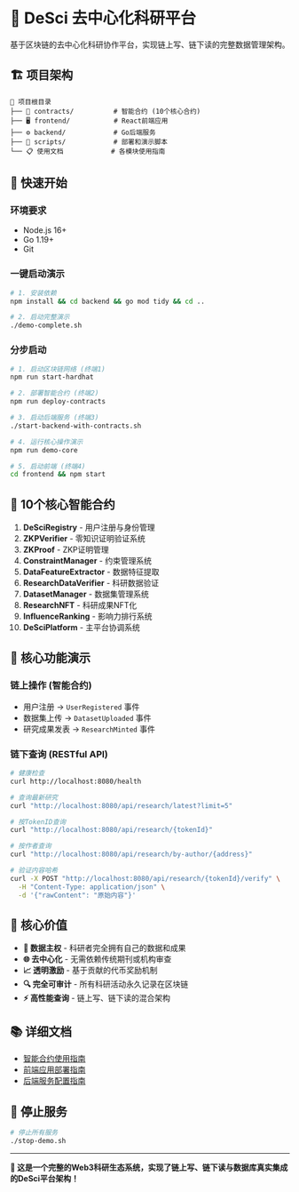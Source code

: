 # 🧬 DeSci 去中心化科研平台

基于区块链的去中心化科研协作平台，实现链上写、链下读的完整数据管理架构。

## 🏗️ **项目架构**

```
📁 项目根目录
├── 🔗 contracts/          # 智能合约 (10个核心合约)
├── 🖥️ frontend/           # React前端应用
├── ⚙️ backend/            # Go后端服务
├── 📜 scripts/            # 部署和演示脚本
└── 📋 使用文档            # 各模块使用指南
```

## 🚀 **快速开始**

### 环境要求
- Node.js 16+
- Go 1.19+
- Git

### 一键启动演示
```bash
# 1. 安装依赖
npm install && cd backend && go mod tidy && cd ..

# 2. 启动完整演示
./demo-complete.sh
```

### 分步启动
```bash
# 1. 启动区块链网络 (终端1)
npm run start-hardhat

# 2. 部署智能合约 (终端2)  
npm run deploy-contracts

# 3. 启动后端服务 (终端3)
./start-backend-with-contracts.sh

# 4. 运行核心操作演示
npm run demo-core

# 5. 启动前端 (终端4)
cd frontend && npm start
```

## 🔧 **10个核心智能合约**

1. **DeSciRegistry** - 用户注册与身份管理
2. **ZKPVerifier** - 零知识证明验证系统
3. **ZKProof** - ZKP证明管理
4. **ConstraintManager** - 约束管理系统
5. **DataFeatureExtractor** - 数据特征提取
6. **ResearchDataVerifier** - 科研数据验证
7. **DatasetManager** - 数据集管理系统
8. **ResearchNFT** - 科研成果NFT化
9. **InfluenceRanking** - 影响力排行系统
10. **DeSciPlatform** - 主平台协调系统

## 📡 **核心功能演示**

### 链上操作 (智能合约)
- 用户注册 → `UserRegistered` 事件
- 数据集上传 → `DatasetUploaded` 事件  
- 研究成果发表 → `ResearchMinted` 事件

### 链下查询 (RESTful API)
```bash
# 健康检查
curl http://localhost:8080/health

# 查询最新研究
curl "http://localhost:8080/api/research/latest?limit=5"

# 按TokenID查询
curl "http://localhost:8080/api/research/{tokenId}"

# 按作者查询
curl "http://localhost:8080/api/research/by-author/{address}"

# 验证内容哈希
curl -X POST "http://localhost:8080/api/research/{tokenId}/verify" \
  -H "Content-Type: application/json" \
  -d '{"rawContent": "原始内容"}'
```

## 🎯 **核心价值**

- **🔐 数据主权** - 科研者完全拥有自己的数据和成果
- **🌐 去中心化** - 无需依赖传统期刊或机构审查
- **📈 透明激励** - 基于贡献的代币奖励机制
- **🔍 完全可审计** - 所有科研活动永久记录在区块链
- **⚡ 高性能查询** - 链上写、链下读的混合架构

## 📚 **详细文档**

- [智能合约使用指南](contracts/README.md)
- [前端应用部署指南](frontend/README.md)  
- [后端服务配置指南](backend/README.md)

## 🛑 **停止服务**

```bash
# 停止所有服务
./stop-demo.sh
```

---

**🎉 这是一个完整的Web3科研生态系统，实现了链上写、链下读与数据库真实集成的DeSci平台架构！**